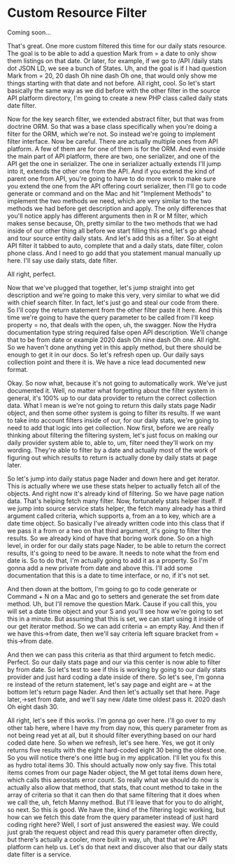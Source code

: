 # Custom Resource Filter

Coming soon...

That's great. One more custom filtered this time for our daily stats resource. The
goal is to be able to add a question Mark from = a date to only show them listings on
that date. Or later, for example, if we go to /API /daily stats dot JSON LD, we see a
bunch of States. Uh, and the goal is if I had question Mark from = 20, 20 dash Oh
nine dash Oh one, that would only show me things starting with that date and not
before. All right, cool. So let's start basically the same way as we did before with
the other filter in the source API platform directory, I'm going to create a new PHP
class called daily stats date filter.

Now for the key search filter, we extended abstract filter, but that was from
doctrine ORM. So that was a base class specifically when you're doing a filter for
the ORM, which we're not. So instead we're going to implement filter interface. Now
be careful. There are actually multiple ones from API platform. A few of them are for
one of them is for the ORM. And even inside the main part of API platform, there are
two, one serializer, and one of the API get the one in serializer. The one in
serializer actually extends I'll jump into it, extends the other one from the API.
And if you extend the kind of parent one from API, you're going to have to do more
work to make sure you extend the one from the API offering court serializer, then
I'll go to code generate or command and on the Mac and hit "Implement Methods" to
implement the two methods we need, which are very similar to the two methods we had
before get description and apply. The only differences that you'll notice apply has
different arguments then in R or M filter, which makes sense because, Oh, pretty
similar to the two methods that we had inside of our other thing all before we start
filling this end, let's go ahead and tour source entity daily stats. And let's add
this as a filter. So at eight API filter it tabbed to auto, complete that and a daily
stats, date filter, colon phone class. And I need to go add that you statement manual
manually up here. I'll say use daily stats, date filter.

All right, perfect.

Now that we've plugged that together, let's jump straight into get description and
we're going to make this very, very similar to what we did with chief search filter.
In fact, let's just go and steal our code from there. So I'll copy the return
statement from the other filter paste it here. And this time we're going to have the
query parameter to be called from I'll keep property = no, that deals with the open,
uh, the swagger. Now the Hydra documentation type string required false open API
description. We'll change that to be from date or example 2020 dash Oh nine dash Oh
one. All right. So we haven't done anything yet in this apply method, but there
should be enough to get it in our docs. So let's refresh open up. Our daily says
collection point and there it is. We have a nice lead documented new format.

Okay. So now what, because it's not going to automatically work. We've just
documented it. Well, no matter what forgetting about the filter system in general,
it's 100% up to our data provider to return the correct collection data. What I mean
is we're not going to return this daily stats page Nadir object, and then some other
system is going to filter its results. If we want to take into account filters inside
of our, for our daily stats, we're going to need to add that logic into get
collection. Now first, before we are really thinking about filtering the filtering
system, let's just focus on making our daily provider system able to, able to, um,
filter need they'll work on my wording. They're able to filter by a date and actually
most of the work of figuring out which results to return is actually done by daily
stats at page later.

So let's jump into daily status page Nader and down here and get iterator. This is
actually where we use these stats helper to actually fetch all of the objects. And
right now it's already kind of filtering. So we have page nation data. That's helping
fetch many filter. Now, fortunately stats helper itself. If we jump into source
service stats helper, the fetch many already has a third argument called criteria,
which supports a, from an a to key, which are a date time object. So basically I've
already written code into this class that if we pass it a from or a two on that third
argument, it's going to filter the results. So we already kind of have that boring
work done. So on a high level, in order for our daily stats page Nader, to be able to
return the correct results, it's going to need to be aware. It needs to note what the
from end date is. So to do that, I'm actually going to add it as a property. So I'm
gonna add a new private from date and above this. I'll add some documentation that
this is a date to time interface, or no, if it's not set.

And then down at the bottom, I'm going to go to code generate or Command + N on a Mac
and go to setters and generate the set from date method. Uh, but I'll remove the
question Mark. Cause if you call this, you will set a date time object and your S and
you'll see how we're going to set this in a minute. But assuming that this is set, we
can start using it inside of our get iterator method. So we can add criteria = an
empty Ray. And then if we have this->from date, then we'll say criteria left square
bracket from = this->from date.

And then we can pass this criteria as that third argument to fetch medic. Perfect. So
our daily stats page and our via this center is now able to filter by from date. So
let's test to see if this is working by going to our daily stats provider and just
hard coding a date inside of there. So let's see, I'm gonna re instead of the return
statement, let's say page and eight are = at the bottom let's return page Nader. And
then let's actually set that here. Page later,->set from date, and we'll say new
/date time oldest pass it. 2020 dash Oh eight dash 30.

All right, let's see if this works. I'm gonna go over here. I'll go over to my other
tab here, where I have my from day now, this query parameter from as not being read
yet at all, but it should filter everything based on our hard coded date here. So
when we refresh, let's see here. Yes, we got it only returns five results with the
eight hard-coded eight 30 being the oldest one. So you will notice there's one little
bug in my application. I'll let you fix this as hydro total items 30. This should
actually now only say five. This total items comes from our page Nader object, the M
get total items down here, which calls this aerostats error count. So really what we
should do now is actually also allow that method, that stats, that count method to
take in the array of criteria so that it can then do that same filtering that it does
when we call the, uh, fetch Manny method. But I'll leave that for you to do alright,
so next. So this is good. We have the, kind of the filtering logic working, but how
can we fetch this date from the query parameter instead of just hard coding right
here? Well, I sort of just answered the easiest way. We could just grab the request
object and read this query parameter often directly, but there's actually a cooler,
more built in way, uh, that that we're API platform can help us. Let's do that next
and discover also that our daily stats date filter is a service.

